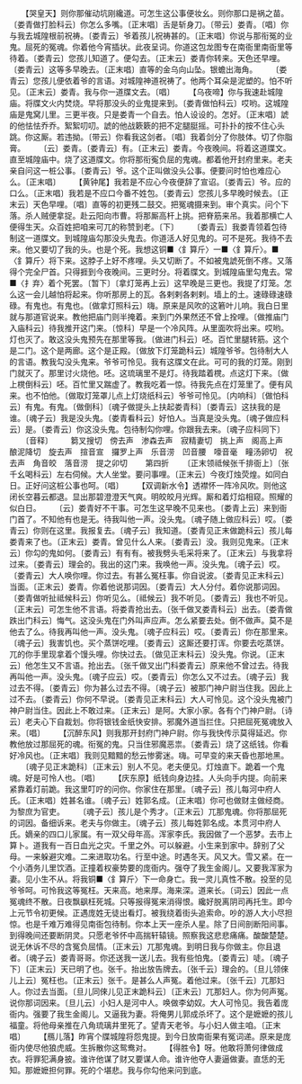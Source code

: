 <!-- { "loadSidebar": true } -->
　　【哭皇天】则你那催动坑刚纔道。可怎生这公事便妆幺。则你那口是祸之苗。〔娄青做打脸科云〕你怎么多嘴。〔正末唱〕舌是斩身刀。〔带云〕娄青。〔唱〕你与我去城隍根前祝祷。〔娄青云〕爷着孩儿祝祷甚的。〔正末唱〕你说与那衔冤的业鬼。屈死的冤魂。你着他今宵插状。此夜呈词。你道这包龙图专在南衙里南衙里等待着。〔娄青云〕您孩儿知道了。便勾去。〔正末云〕娄青你转来。天色还早哩。〔娄青云〕这等多早晚去。〔正末唱〕直等的金乌向山坠。银蟾出海角。
　　〔娄青云〕您孩儿便依着爷的言语。对城隍神道祝祷了。他两个耳朵是泥塑的。怕不听见。〔正末云〕娄青。我与你一道牒文去。〔唱〕
　　【乌夜啼】你与我速赴城隍庙。将牒文火内焚烧。早将那没头的业鬼提来到。〔娄青做怕科云〕哎哟。这城隍庙是鬼窝儿里。三更半夜。只是娄青一个自去。怕人设设的。怎好。〔正末唱〕諕的他怯怯乔乔。絮絮叨叨。諕的他战簌簌的把不定腿脡摇。可扑扑的按不住心头跳。你这厮。若违拗。〔带云〕你看我这剑者。〔唱〕我着剑分了你肢体。切了你脂膏。
　　〔云〕娄青。〔娄青云〕有。〔正末云〕娄青。今夜晚间。将着这道牒文。直至城隍庙中。烧了这道牒文。你将那衔寃负屈的鬼魂。都着他开封府里来。老夫亲自问这一桩公事。〔娄青云〕爷。这个正叫做没头公事。便要问时怕也难应心么。〔正末唱〕
　　【黄钟尾】我若是不应心今夜便辞了宣诏。〔娄青云〕爷。应的口么。〔正末唱〕我若是不应口今番不姓包。〔娄青云〕您孩儿多早晚时候去。〔正末云〕天色早哩。〔唱〕直等的初更残二鼓交。把冤魂摄来到。审个真实。问个下落。杀人贼便拿捉。赴云阳向市曹。将那厮高杆上挑。把脊筋来吊。我着那横亡人便得生天。众百姓把咱来可兀的称赞到老。〔下〕
　　〔娄青云〕我娄青领着包待制这一道牒文。到城隍庙勾那没头鬼去。你道活人好见鬼的。可不是死。我待不去来。他又要切了我的头。也是个死。我想这铜■〈釒算斤〉一■〈釒算斤〉。■〈釒算斤〉将下来。这脖子上好不疼哩。头又切断了。不如被鬼諕死倒不疼。又落得个完全尸首。只得捱到今夜晚间。三更时分。将着牒文。到城隍庙里勾鬼去。常■〈扌弃〉着个死罢。〔暂下〕〔拿灯笼再上云〕这早晚是三更也。我提了灯笼。怎么这一会儿越怕将起来。你听那房上的瓦。各剌剌各剌剌。墙上的土。速碌碌速碌碌。有鬼也。有鬼也。〔做拿灯照科云〕嗨。原来是风吹的这箬叶儿响。我白日里就与那道官说来。教他把庙门则半掩着。来到门外果然还不曾上拴哩。〔做推庙门入庙科云〕待我推开这门来。〔惊科〕早是一个冷风阵。从里面吹将出来。哎哟。灯也灭了。敢这没头鬼预先在那里等我。〔做进门科云〕呸。百忙里腿转筋。这个是二门。这个是两廊。这个是正殿。〔做放下灯笼跪科云〕城隍爷爷。包待制大人的言语。教我勾没头鬼来。爷爷可怜见。我有这牒文在此。可可的我的灯笼。刚到门就灭了。那里讨火烧他。呸。这琉璃里不是灯。待我踏着櫈。点这灯下来。〔做上櫈倒科云〕呸。百忙里又踹虚了。教我吃着一惊。待我先点在灯笼里了。便有风来。也不怕他。〔做取灯笼罩儿点上灯烧纸科云〕爷爷可怜见。〔内响科〕〔做怕科云〕有鬼。有鬼。〔做倒科〕〔魂子做提头上扶起娄青科〕〔娄青云〕这扶我的是谁。〔魂子云〕我是没头鬼。〔娄青看科云〕好怕人。当真是没头鬼。〔魂子做应科云〕是。〔娄青云〕你这没头鬼。包待制勾你哩。你跟我去来。〔魂子应科同下〕
　　〔音释〕
　　篘叉搜切　傍去声　渗森去声　寂精妻切　挑上声　阁高上声　酿泥降切　旋去声　揎音宣　攞罗上声　乐音涝　凹音腰　嚎音毫　疃汤卵切　祝去声　角音皎　落音涝　提之卯切
　　第四折
　　〔正末领祗候张千排衙上〕〔张千幺喝科云〕左右伺候。大人坐堂。要问事哩。〔正末云〕今夜灯烛荧煌。如同白日。正好问这桩公事也呵。〔唱〕
　　【双调新水令】透襟怀一阵冷风吹。则他这闭长空暮云都退。显出那碧澄澄天气爽。明皎皎月光辉。厮和着灯焰相窥。照耀的似白日。
　　〔云〕娄青好不干事。可怎生这早晚不见来也。〔娄青上云〕来到衙门首了。不知他有也是无。待我叫他一声。没头鬼。〔魂子随上做应科云〕哎。〔娄青云〕你则在这里。我报复去。〔魂子云〕我知道。〔娄青见正末做跪科云〕孩儿每娄青来了也。〔正末云〕娄青。曾见什么人来。〔娄青云〕没。我则见鬼来。〔正末云〕你勾的鬼如何。〔娄青云〕有有有。被我劈头毛采将来了。〔正末云〕与我拿将过来。〔娄青云〕理会的。我出的这门来。我唤他一声。没头鬼。〔魂子云〕哎。〔娄青云〕大人唤你哩。你过去。有甚么冤枉事。你自说波。〔娄青见正末科云〕当面。〔正末云〕娄青。你着他说那词因。〔娄青云〕大人分付。着你说那词因。〔娄青做听扯祗候科云〕你听见么。〔祗候云〕我不听见。〔娄青云〕我也不听见。〔正末云〕可怎生他不言语。将娄青抢出去。〔张千做叉娄青科云〕出去。〔娄青做跌出门科云〕悔气。这没头鬼在门外叫声应声。怎么紧要去处。倒不做声。莫不是他去了么。待我再叫他一声。没头鬼。〔魂子应科云〕哎。〔娄青云〕你在那里来。〔魂子云〕我害饥也。买个蒸饼吃哩。〔娄青云〕这厮还要打诨。你要去吃蒸饼。兀的你手里现拿着个馒头哩。你快过去。〔做见正末科云〕没头鬼。你说。〔正末云〕他怎生又不言语。抢出去。〔张千做叉出门科娄青云〕原来他不曾过去。待我再叫他一声。没头鬼。〔魂子应云〕哎。〔娄青云〕你怎么又不过去。〔魂子云〕我过去不得。〔娄青云〕你为甚么过去不得。〔魂子云〕被那门神户尉当住我。因此上过不去。〔娄青云〕你何不早说。〔娄青见正末科云〕大人可怜见。这个没头鬼被门神户尉当住。因此上不敢过来。〔正末云〕是阿。大家小家。各有个门神户尉。〔诗云〕老夫心下自裁划。你将银钱金纸快安排。邪魔外道当拦住。只把屈死冤魂放入来。〔唱〕
　　【沉醉东风】则我那开封府门神户尉。你与我快传示莫得延迟。你教他放过那屈死的魂。衔冤的鬼。只当住邪魔恶祟。〔娄青云〕烧了这纸钱。你看好冷风也。〔正末唱〕我则见黯黯的愁云惨雾迷。嗨。可早变的来天昏也那地黑。
　　〔魂子见正末跪科〕〔正末云〕别人不见。老夫便见。灯烛直下。跪着一个鬼魂。好是可怜人也。〔唱〕
　　【庆东原】纸钱向身边挂。人头向手内提。向前来紧靠着灯前跪。我这里叮咛的问你。你家住在那里。〔魂子云〕孩儿每河中府人氏。〔正末唱〕姓甚名谁。〔魂子云〕姓郭名成。〔正末唱〕你可也做财主做经商。为黎庶为官吏。
　　〔魂子云〕孩儿是个秀才。〔正末云〕兀那鬼魂。你将那屈死的词因。备细诉来。老夫与你做主。〔魂子云〕孩儿每姓郭名成。本贯河中府人氏。嫡亲的四口儿家属。有一双父母年高。浑家李氏。我因做了一个恶梦。去市上算卜。道我有一百日血光之灾。千里之外。可以躲避。小生来到家中。辞别了父母。一来躲避灾难。二来进取功名。行至中途。时遇冬天。风又大。雪又紧。在一个小酒务儿里饮酒。正撞着权豪势要的庞衙内。强夺了我生金阁儿。又要我浑家为妻。见小生不从。将我铜■〈釒算斤〉下一命身亡。我一灵儿真性不散。投至的见爷爷呵。可怜我这等冤枉。天来高。地来厚。海来深。道来长。〔词云〕因此一点冤魂终不散。日夜飘飖枉死城。只等报得冤来消得恨。纔好脱离阴司再托生。即今上元节令初更候。正遇庞姓无徒出看灯。被我绕着街头追索命。吵的游人大小尽担惊。也是千难万难得见南衙包待制。你本上天一座杀人星。除了日间剖断阳间事。到得晚间还要断阴灵。只愿老爷怀中高揣轩辕镜。照察我这悲悲痛痛。酸酸楚楚。说无休诉不尽的含冤负屈情。〔正末云〕兀那鬼魂。到明日我与你做主。你且退者。〔魂子云〕娄青哥哥。你还送我一送儿去。我有些怕鬼。〔娄青云〕唗。〔魂子下〕〔正末云〕天已明了也。张千。抬出放告牌去。〔张千云〕理会的。〔旦儿领倈儿上云〕冤枉也。〔正末云〕张千。是甚么人声冤。着他过来。〔张千云〕兀那妇人。你过去当面。〔旦儿同倈儿见正末跪科云〕〔正末云〕兀那妇人。你为何声冤。说你那词因来。〔旦儿云〕小妇人是河中人。唤做李幼奴。大人可怜见。我告着庞衙内。强要了我生金阁儿。又逼我为妻。将俺男儿郭成杀坏了。这个是嬷嬷的孩儿福童。将他母亲推在八角琉璃井里死了。望青天老爷。与小妇人做主咱。〔正末唱〕
　　【鴈儿落】昨宵个牒城隍将怨鬼提。到今日放南衙果有冤词递。原来是庞衙内使尽他狼虎威。生拆散你这鸳鸯对。
　　【得胜令】呀。他敢将萧何律做成衣。将罪犯满身披。谁许他谋了财又要谋人命。谁许他夺人妻逼做妻。直恁的无知。那嬷嬷担何罪。死的个堪悲。我与你勾他来问到底。
